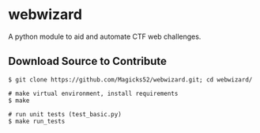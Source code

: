 # webwizard
A python module to aid and automate CTF web challenges.

## Download Source to Contribute

```
$ git clone https://github.com/Magicks52/webwizard.git; cd webwizard/

# make virtual environment, install requirements
$ make

# run unit tests (test_basic.py)
$ make run_tests
```